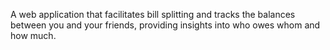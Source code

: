
A web application that facilitates bill splitting and tracks the balances between you and your friends, providing insights into who owes whom and how much.
